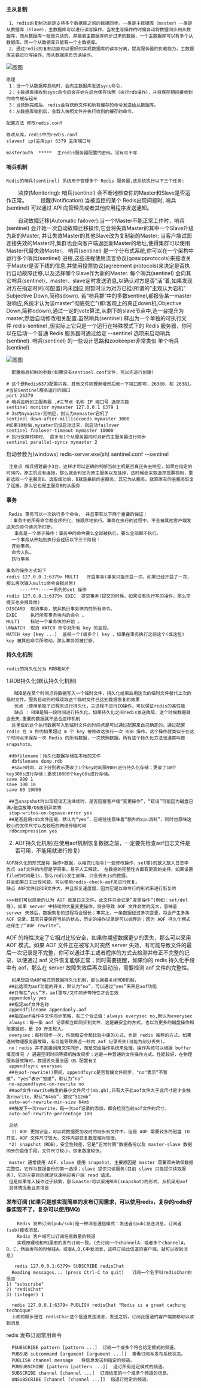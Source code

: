 
#### 主从复制

     1、redis的复制功能是支持多个数据库之间的数据同步。一类是主数据库（master）一类是从数据库（slave），主数据库可以进行读写操作，当发生写操作的时候自动将数据同步到从数据库，而从数据库一般是只读的，并接收主数据库同步过来的数据，一个主数据库可以有多个从数据库，而一个从数据库只能有一个主数据库。
     2、通过redis的复制功能可以很好的实现数据库的读写分离，提高服务器的负载能力。主数据库主要进行写操作，而从数据库负责读操作。         
    
   ![图图](https://github.com/LxyTe/redis/blob/master/%E4%B8%BB%E4%BB%8E%E5%90%8C%E6%AD%A5.png) 
     
    原理
     1：当一个从数据库启动时，会向主数据库发送sync命令，
     2：主数据库接收到sync命令后会开始在后台保存快照（执行rdb操作），并将保存期间接收到的命令缓存起来
     3：当快照完成后，redis会将快照文件和所有缓存的命令发送给从数据库。
     4：从数据库收到后，会载入快照文件并执行收到的缓存的命令。
     
    配置方法 修改redis.conf
    
    修改从库，redis中的redis.conf
    slaveof ip(主库ip) 6379 主库端口号
    
    masterauth  *****  主redis服务器配置的密码。没有可不写
    
 #### 哨兵机制
    
    Redis的哨兵(sentinel) 系统用于管理多个 Redis 服务器,该系统执行以下三个任务:
        监控(Monitoring): 哨兵(sentinel) 会不断地检查你的Master和Slave是否运作正常。
        提醒(Notification):当被监控的某个 Redis出现问题时, 哨兵(sentinel) 可以通过 API 向管理员或者其他应用程序发送通知。
        
        自动故障迁移(Automatic failover):当一个Master不能正常工作时，哨兵(sentinel) 会开始一次自动故障迁移操作,它会将失效Master的其中一个Slave升级为新的Master, 并让失效Master的其他Slave改为复制新的Master; 当客户端试图连接失效的Master时,集群也会向客户端返回新Master的地址,使得集群可以使用Master代替失效Master。
       哨兵(sentinel) 是一个分布式系统,你可以在一个架构中运行多个哨兵(sentinel) 进程,这些进程使用流言协议(gossipprotocols)来接收关于Master是否下线的信息,并使用投票协议(agreement protocols)来决定是否执行自动故障迁移,以及选择哪个Slave作为新的Master. 每个哨兵(sentinel) 会向其它哨兵(sentinel)、master、slave定时发送消息,以确认对方是否”活”着,如果发现对方在指定时间(可配置)内未回应,则暂时认为对方已挂(所谓的”主观认为宕机” Subjective Down,简称sdown).
      若“哨兵群”中的多数sentinel,都报告某一master没响应,系统才认为该master"彻底死亡"(即:客观上的真正down机,Objective Down,简称odown),通过一定的vote算法,从剩下的slave节点中,选一台提升为master,然后自动修改相关配置.虽然哨兵(sentinel) 释出为一个单独的可执行文件 redis-sentinel ,但实际上它只是一个运行在特殊模式下的 Redis 服务器，你可以在启动一个普通 Redis 服务器时通过给定 --sentinel 选项来启动哨兵(sentinel).
     哨兵(sentinel) 的一些设计思路和zookeeper非常类似
     单个哨兵(sentinel)
      
 ![图图](https://github.com/LxyTe/redis/blob/master/%E5%93%A8%E5%85%B5%E6%9C%BA%E5%88%B6.png)
 
      配置哨兵机制的参数(如果没有sentinel.conf文件，可以先进行创建)

    # 这个是Redis6379配置内容，其他文件同理新增然后改一下端口即可，26380，和 26381。
    #当前Sentinel服务运行的端口
    port 26379
    # 哨兵监听的主服务器 ,#主节点 名称 IP 端口号 选举次数
    sentinel monitor mymaster 127.0.0.1 6379 1
    # 3s内mymaster无响应，则认为mymaster宕机了
    sentinel down-after-milliseconds mymaster 3000
    #如果10秒后,mysater仍没启动过来，则启动failover
    sentinel failover-timeout mymaster 10000
    # 执行故障转移时， 最多有1个从服务器同时对新的主服务器进行同步
    sentinel parallel-syncs mymaster 2
   启动参数为(windows) redis-server.exe(sh) sentinel.conf --sentinel
    
     注意点 哨兵搭建最少3台，这样才可以正确的判断当前主机是否真正失去响应，如果在指定的时间内，原主机没有连接，那么就会判定为原主服务以及挂掉，这时候会采取选举投票机制，重新选取一个主服务B。选取成功后，B就是最新的主服务，其它为从服务。就算原有的主服务恢复了连接，那么它也是主服务B的从服务
     
  ####  事务  
     Redis 事务可以一次执行多个命令， 并且带有以下两个重要的保证：
     ：事务中的所有命令都会序列化、按顺序地执行。事务在执行的过程中，不会被其他客户端发送来的命令请求所打断。
       事务是一个原子操作：事务中的命令要么全部被执行，要么全部都不执行。
      一个事务从开始到执行会经历以下三个阶段：
      开始事务。
      命令入队。
      执行事务
    
    事务的操作方式如下
    redis 127.0.0.1:6379> MULTI   开启事务(事务只能开启一次，如果已经开启了一次，那么再次输入multi命令会报异常)
         ----***----一系列的set 操作
    redis 127.0.0.1:6379> EXEC  提交事务(提交的时候，如果没有执行写的操作，那么空提交也会报异常)
    DISCARD  取消事务，放弃执行事务块内的所有命令。
    EXEC     执行所有事务块内的命令 。
    MULTI    标记一个事务块的开始 。
    UNWATCH  取消 WATCH 命令对所有 key 的监视。
    WATCH key [key ...]  监视一个(或多个) key ，如果在事务执行之前这个(或这些) key 被其他命令所改动，那么事务将被打断。
    
  #### 持久化机制  
  
    redis的持久化分为 RDB和AOF
   
   1.RDB持久化(默认持久化机制)
      
       RDB是在某个时间点将数据写入一个临时文件，持久化结束后用这次的临时文件替代上次的临时文件。服务启动的时候读取这个临时文件已达到数据恢复的效果
       优点 :使用单独子进程来进行持久化，主进程不进行IO操作，可以保证redis的高性能
       缺点 : RDB是隔一段时间进行持久化，如果持久化之间redis发送故障，这个时候数据就会丢失.重要的数据就不适合这种机制
      这里说的这个执行数据写入到临时文件的时间点是可以通过配置来自己确定的，通过配置redis 在 n 秒内如果超过 m 个 key 被修改这执行一次 RDB 操作。这个操作就类似于在这个时间点来保存一次 Redis 的所有数据，一次快照数据。所有这个持久化方法也通常叫做 snapshots。

     #dbfilename：持久化数据存储在本地的文件
      dbfilename dump.rdb
      #save时间，以下分别表示更改了1个key时间隔900s进行持久化存储；更改了10个key300s进行存储；更改10000个key60s进行存储。
    save 900 1
    save 300 10
    save 60 10000
    
     ##当snapshot时出现错误无法继续时，是否阻塞客户端“变更操作”，“错误”可能因为磁盘已满/磁盘故障/OS级别异常等  
     stop-writes-on-bgsave-error yes  
     ##是否启用rdb文件压缩，默认为“yes”，压缩往往意味着“额外的cpu消耗”，同时也意味这较小的文件尺寸以及较短的网络传输时间  
     rdbcompression yes 
     
   2. AOF持久化机制(在使用aof机制恢复数据之前，一定要先检查aof日志文件是否可用，不能用就进行修复)
        
    AOF持久化的形式是将 操作+数据，以格式化指令(一些修改操作，set等)的放入放入日志中
    优点 aof文件的内容是字符串，易于人工解读。 在数据的完整性方面有更高的支持，如果设置file的时间是1s，那么redis发生故障，只会丢失1s的数据。
    并且如果日志出现问题，可以使用redis-check-aof来进行修复。
    缺点 AOF文件比RDB文件大，并且恢复速度慢，因为它是以命令行的形式来进行恢复的
    
    >>>我们可以简单的认为 AOF 就是日志文件，此文件只会记录“变更操作”(例如：set/del 等)，如果 server 中持续的大量变更操作，将会导致 AOF 文件非常的庞大，意味着 server 失效后，数据恢复的过程将会很长；事实上，一条数据经过多次变更，将会产生多条 AOF 记录，其实只要保存当前的状态，历史的操作记录是可以抛弃的；因为 AOF 持久化模式还伴生了“AOF rewrite”。
AOF 的特性决定了它相对比较安全，如果你期望数据更少的丢失，那么可以采用 AOF 模式。如果 AOF 文件正在被写入时突然 server 失效，有可能导致文件的最后一次记录是不完整，你可以通过手工或者程序的方式去检测并修正不完整的记录，以便通过 aof 文件恢复能够正常；同时需要提醒，如果你的 redis 持久化手段中有 aof，那么在 server 故障失效后再次启动前，需要检测 aof 文件的完整性。
  
      如果想启动AOF格式的数据持久化机制，那么就要关闭RDB机制，
     ##此选项为aof功能的开关，默认为“no”，可以通过“yes”来开启aof功能  
     ##只有在“yes”下，aof重写/文件同步等特性才会生效  
     appendonly yes  
     ##指定aof文件名称  
     appendfilename appendonly.aof 
     ##指定aof操作中文件同步策略，有三个合法值：always everysec no,默认为everysec  
     always：每一条 aof 记录都立即同步到文件，这是最安全的方式，也以为更多的磁盘操作和阻塞延迟，是 IO 开支较大。
     everysec：每秒同步一次，性能和安全都比较中庸的方式，也是 redis 推荐的方式。如果遇到物理服务器故障，有可能导致最近一秒内 aof 记录丢失(可能为部分丢失)。
     no：redis 并不直接调用文件同步，而是交给操作系统来处理，操作系统可以根据 buffer 填充情况 / 通道空闲时间等择机触发同步；这是一种普通的文件操作方式。性能较好，在物理服务器故障时，数据丢失量会因 OS 配置有关
     appendfsync everysec 
     ##在aof-rewrite()期间，appendfsync是否暂缓文件同步，"no"表示“不暂缓”，“yes”表示“暂缓”，默认为“no”  
     no-appendfsync-on-rewrite no  
     ##aof文件rewrite触发的最小文件尺寸(mb,gb),只有大于此aof文件大于此尺寸是才会触发rewrite，默认“64mb”，建议“512mb”  
     auto-aof-rewrite-min-size 64mb
     ##触发下一次rewrite，每一次aof记录的添加，都会检测当前aof文件的尺寸。  
     auto-aof-rewrite-percentage 100  
     
     总结
      1) AOF 更加安全，可以将数据更加及时的同步到文件中，但是 AOF 需要较多的磁盘 IO 开支，AOF 文件尺寸较大，文件内容恢复数度相对较慢。
     *2) snapshot（RDB），安全性较差，它是“正常时期”数据备份以及 master-slave 数据同步的最佳手段，文件尺寸较小，恢复数度较快。
     
     master 通常使用 AOF，slave 使用 snapshot，主要原因是 master 需要首先确保数据完整性，它作为数据备份的第一选择；slave 提供只读服务(目前 slave 只能提供读取服务)，它的主要目的就是快速响应客户端 read 请求。
     但是如果写入操作过于频繁，那么master可以采用RDB(snapshot)的形式，从机采用aof
     具体情况看业务场景
     
   #### 发布订阅  (如果只是想实现简单的发布订阅需求，可以使用redis，复杂的redis好像实现不了，复杂可以使用MQ)
   
        Redis 发布订阅(pub/sub)是一种消息通信模式：发送者(pub)发送消息，订阅者(sub)接收消息。
        Redis 客户端可以订阅任意数量的频道
        实现原理也和MQ里面的发布订阅一致。(先订阅一个channelA，或者多个channelA，B，C，然后发布的时候往A，或者A,B,C中发消息，这样订阅此信道的客户端，就可以收到消息)
   
       redis 127.0.0.1:6379> SUBSCRIBE redisChat
      Reading messages... (press Ctrl-C to quit)   订阅一个名字叫redisChar的信道
    1) "subscribe"
    2) "redisChat"
    3) (integer) 1
      
      redis 127.0.0.1:6379> PUBLISH redisChat "Redis is a great caching technique"
      上面的脚步是往 redisChar这个信道发送消息，发送之后，订阅此信道的客户端窦都可以收到消息
      
  redis 发布订阅常用命令  
      
      PSUBSCRIBE pattern [pattern ...]  订阅一个或多个符合给定模式的频道。
      PUBSUB subcommand [argument [argument ...]]  查看订阅与发布系统状态。
      PUBLISH channel message   将信息发送到指定的频道。
      PUNSUBSCRIBE [pattern [pattern ...]]  退订所有给定模式的频道。
      SUBSCRIBE channel [channel ...]  订阅给定的一个或多个频道的信息。
      UNSUBSCRIBE [channel [channel ...]]  指退订给定的频道。
